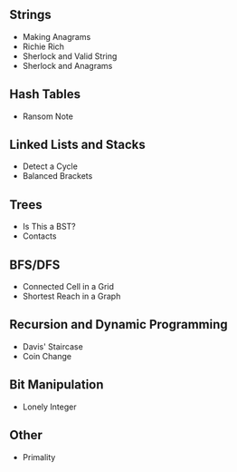 ## Strings
- Making Anagrams
- Richie Rich
- Sherlock and Valid String
- Sherlock and Anagrams

## Hash Tables
- Ransom Note

## Linked Lists and Stacks
- Detect a Cycle
- Balanced Brackets

## Trees
- Is This a BST?
- Contacts

## BFS/DFS
- Connected Cell in a Grid
- Shortest Reach in a Graph

## Recursion and Dynamic Programming
- Davis' Staircase
- Coin Change

## Bit Manipulation
- Lonely Integer

## Other
- Primality
